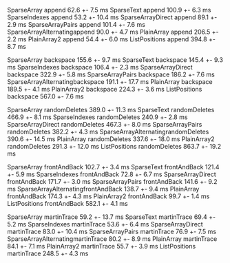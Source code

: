 SparseArray         append              62.6 +- 7.5 ms
SparseText          append              100.9 +- 6.3 ms
SparseIndexes       append              53.2 +- 10.4 ms
SparseArrayDirect   append              89.1 +- 2.9 ms
SparseArrayPairs    append              101.4 +- 7.6 ms
SparseArrayAlternatingappend              90.0 +- 4.7 ms
PlainArray          append              206.5 +- 2.2 ms
PlainArray2         append              54.4 +- 6.0 ms
ListPositions       append              394.8 +- 8.7 ms

SparseArray         backspace           155.6 +- 9.7 ms
SparseText          backspace           145.4 +- 9.3 ms
SparseIndexes       backspace           106.4 +- 2.3 ms
SparseArrayDirect   backspace           322.9 +- 5.8 ms
SparseArrayPairs    backspace           186.2 +- 7.6 ms
SparseArrayAlternatingbackspace           191.1 +- 17.7 ms
PlainArray          backspace           189.5 +- 4.1 ms
PlainArray2         backspace           224.3 +- 3.6 ms
ListPositions       backspace           567.0 +- 7.6 ms

SparseArray         randomDeletes       389.0 +- 11.3 ms
SparseText          randomDeletes       466.9 +- 8.1 ms
SparseIndexes       randomDeletes       240.9 +- 2.8 ms
SparseArrayDirect   randomDeletes       467.3 +- 8.0 ms
SparseArrayPairs    randomDeletes       382.2 +- 4.3 ms
SparseArrayAlternatingrandomDeletes       390.6 +- 14.5 ms
PlainArray          randomDeletes       337.6 +- 18.0 ms
PlainArray2         randomDeletes       291.3 +- 12.0 ms
ListPositions       randomDeletes       863.7 +- 19.2 ms

SparseArray         frontAndBack        102.7 +- 3.4 ms
SparseText          frontAndBack        121.4 +- 5.9 ms
SparseIndexes       frontAndBack        72.8 +- 6.7 ms
SparseArrayDirect   frontAndBack        171.7 +- 3.0 ms
SparseArrayPairs    frontAndBack        141.6 +- 9.2 ms
SparseArrayAlternatingfrontAndBack        138.7 +- 9.4 ms
PlainArray          frontAndBack        174.3 +- 4.3 ms
PlainArray2         frontAndBack        99.7 +- 1.4 ms
ListPositions       frontAndBack        582.1 +- 4.1 ms

SparseArray         martinTrace         59.2 +- 13.7 ms
SparseText          martinTrace         69.4 +- 5.2 ms
SparseIndexes       martinTrace         53.6 +- 6.4 ms
SparseArrayDirect   martinTrace         83.0 +- 10.4 ms
SparseArrayPairs    martinTrace         76.9 +- 7.5 ms
SparseArrayAlternatingmartinTrace         80.2 +- 8.9 ms
PlainArray          martinTrace         84.1 +- 7.1 ms
PlainArray2         martinTrace         55.7 +- 3.9 ms
ListPositions       martinTrace         248.5 +- 4.3 ms
